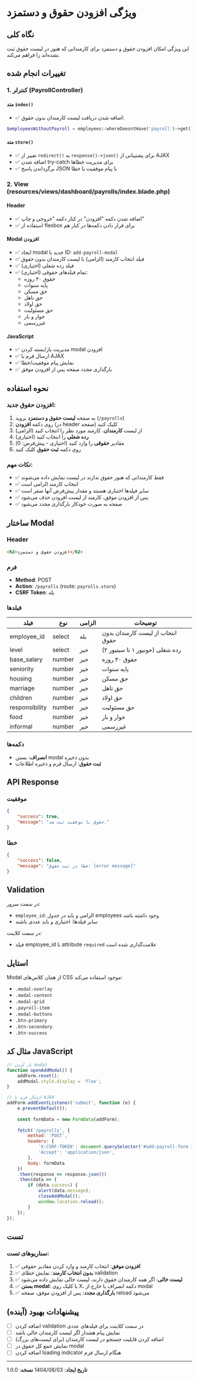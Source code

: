# ویژگی افزودن حقوق و دستمزد

## نگاه کلی
این ویژگی امکان افزودن حقوق و دستمزد برای کارمندانی که هنوز در لیست حقوق ثبت نشده‌اند را فراهم می‌کند.

## تغییرات انجام شده

### 1. کنترلر (PayrollController)

#### متد `index()`
- ✅ اضافه شدن دریافت لیست کارمندان بدون حقوق:
```php
$employeesWithoutPayroll = employees::whereDoesntHave('payroll')->get();
```

#### متد `store()`
- ✅ تغییر از `redirect()` به `response()->json()` برای پشتیبانی از AJAX
- ✅ اضافه شدن try-catch برای مدیریت خطاها
- ✅ برگرداندن پاسخ JSON با پیام موفقیت یا خطا

### 2. View (resources/views/dashboard/payrolls/index.blade.php)

#### Header
- ✅ اضافه شدن دکمه "افزودن" در کنار دکمه "خروجی و چاپ"
- ✅ استفاده از flexbox برای قرار دادن دکمه‌ها در کنار هم

#### Modal افزودن
- ✅ ایجاد modal جدید با ID: `add-payroll-modal`
- ✅ فیلد انتخاب کارمند (الزامی) با لیست کارمندان بدون حقوق
- ✅ فیلد رده شغلی (اختیاری)
- ✅ تمام فیلدهای حقوقی (اختیاری):
  - حقوق ۳۰ روزه
  - پایه سنوات
  - حق مسکن
  - حق تاهل
  - حق اولاد
  - حق مسئولیت
  - خوار و بار
  - غیررسمی

#### JavaScript
- ✅ مدیریت باز/بسته کردن modal افزودن
- ✅ ارسال فرم با AJAX
- ✅ نمایش پیام موفقیت/خطا
- ✅ بارگذاری مجدد صفحه پس از افزودن موفق

## نحوه استفاده

### افزودن حقوق جدید:

1. به صفحه **لیست حقوق و دستمزد** بروید (`/payrolls`)
2. روی دکمه **افزودن** (در header صفحه) کلیک کنید
3. از لیست **کارمندان**، کارمند مورد نظر را انتخاب کنید (الزامی)
4. **رده شغلی** را انتخاب کنید (اختیاری)
5. مقادیر **حقوقی** را وارد کنید (اختیاری - پیش‌فرض: 0)
6. روی دکمه **ثبت حقوق** کلیک کنید

### نکات مهم:

- ✅ فقط کارمندانی که هنوز حقوق ندارند در لیست نمایش داده می‌شوند
- ✅ انتخاب کارمند الزامی است
- ✅ سایر فیلدها اختیاری هستند و مقدار پیش‌فرض آنها صفر است
- ✅ پس از افزودن موفق، کارمند از لیست افزودن حذف می‌شود
- ✅ صفحه به صورت خودکار بارگذاری مجدد می‌شود

## ساختار Modal

### Header
```html
<h2>افزودن حقوق و دستمزد</h2>
```

### فرم
- **Method**: POST
- **Action**: `/payrolls` (route: `payrolls.store`)
- **CSRF Token**: بله

### فیلدها

| فیلد | نوع | الزامی | توضیحات |
|------|-----|--------|---------|
| employee_id | select | بله | انتخاب از لیست کارمندان بدون حقوق |
| level | select | خیر | رده شغلی (جونیور ۱ تا سینیور ۲) |
| base_salary | number | خیر | حقوق ۳۰ روزه |
| seniority | number | خیر | پایه سنوات |
| housing | number | خیر | حق مسکن |
| marriage | number | خیر | حق تاهل |
| children | number | خیر | حق اولاد |
| responsibility | number | خیر | حق مسئولیت |
| food | number | خیر | خوار و بار |
| informal | number | خیر | غیررسمی |

### دکمه‌ها
- **انصراف**: بستن modal بدون ذخیره
- **ثبت حقوق**: ارسال فرم و ذخیره اطلاعات

## API Response

### موفقیت
```json
{
    "success": true,
    "message": "حقوق با موفقیت ثبت شد."
}
```

### خطا
```json
{
    "success": false,
    "message": "خطا در ثبت حقوق: [error message]"
}
```

## Validation

در سمت سرور:
- `employee_id`: الزامی و باید در جدول employees وجود داشته باشد
- سایر فیلدها: اختیاری و باید عددی باشند

در سمت کلاینت:
- فیلد employee_id با attribute `required` علامت‌گذاری شده است

## استایل

Modal از همان کلاس‌های CSS موجود استفاده می‌کند:
- `.modal-overlay`
- `.modal-content`
- `.modal-grid`
- `.payroll-item`
- `.modal-buttons`
- `.btn-primary`
- `.btn-secondary`
- `.btn-success`

## مثال کد JavaScript

```javascript
// باز کردن modal
function openAddModal() {
    addForm.reset();
    addModal.style.display = 'flex';
}

// ارسال فرم با AJAX
addForm.addEventListener('submit', function (e) {
    e.preventDefault();
    
    const formData = new FormData(addForm);
    
    fetch('/payrolls', {
        method: 'POST',
        headers: {
            'X-CSRF-TOKEN': document.querySelector('#add-payroll-form input[name="_token"]').value,
            'Accept': 'application/json',
        },
        body: formData
    })
    .then(response => response.json())
    .then(data => {
        if (data.success) {
            alert(data.message);
            closeAddModal();
            window.location.reload();
        }
    });
});
```

## تست

### سناریوهای تست:

1. ✅ **افزودن موفق**: انتخاب کارمند و وارد کردن مقادیر حقوقی
2. ✅ **بدون انتخاب کارمند**: نمایش خطای validation
3. ✅ **لیست خالی**: اگر همه کارمندان حقوق دارند، لیست خالی نمایش داده می‌شود
4. ✅ **بستن modal**: با کلیک روی X، دکمه انصراف یا خارج از modal
5. ✅ **بارگذاری مجدد**: پس از افزودن موفق، صفحه reload می‌شود

## پیشنهادات بهبود (آینده)

- [ ] اضافه کردن validation در سمت کلاینت برای فیلدهای عددی
- [ ] نمایش پیام هشدار اگر لیست کارمندان خالی باشد
- [ ] اضافه کردن قابلیت جستجو در لیست کارمندان (برای لیست‌های بزرگ)
- [ ] نمایش جمع کل حقوق در modal
- [ ] اضافه کردن loading indicator هنگام ارسال فرم

---

**تاریخ ایجاد**: 1404/08/03
**نسخه**: 1.0.0

